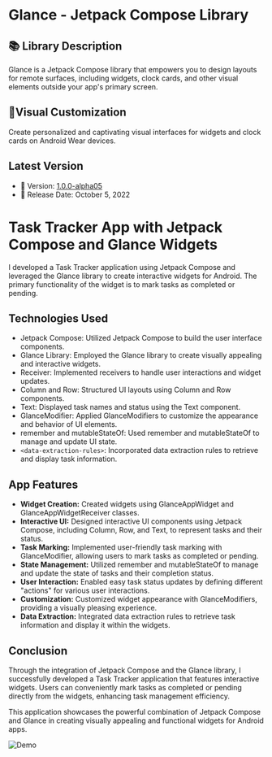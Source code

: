 # Glance - Jetpack Compose Library

## 📚 Library Description

Glance is a Jetpack Compose library that empowers you to design layouts for remote surfaces, including widgets, clock cards, and other visual elements outside your app's primary screen.

## 🎨Visual Customization

Create personalized and captivating visual interfaces for widgets and clock cards on Android Wear devices.

## Latest Version

- 📅 Version: [1.0.0-alpha05](https://developer.android.com/jetpack/androidx/releases/glance?hl=es-419#version_100_2)
- 🚀 Release Date: October 5, 2022

# Task Tracker App with Jetpack Compose and Glance Widgets

I developed a Task Tracker application using Jetpack Compose and leveraged the Glance library to create interactive widgets for Android. The primary functionality of the widget is to mark tasks as completed or pending.

## Technologies Used
- Jetpack Compose: Utilized Jetpack Compose to build the user interface components.
- Glance Library: Employed the Glance library to create visually appealing and interactive widgets.
- Receiver: Implemented receivers to handle user interactions and widget updates.
- Column and Row: Structured UI layouts using Column and Row components.
- Text: Displayed task names and status using the Text component.
- GlanceModifier: Applied GlanceModifiers to customize the appearance and behavior of UI elements.
- remember and mutableStateOf: Used remember and mutableStateOf to manage and update UI state.
- `<data-extraction-rules>`: Incorporated data extraction rules to retrieve and display task information.

## App Features
- **Widget Creation:** Created widgets using GlanceAppWidget and GlanceAppWidgetReceiver classes.
- **Interactive UI:** Designed interactive UI components using Jetpack Compose, including Column, Row, and Text, to represent tasks and their status.
- **Task Marking:** Implemented user-friendly task marking with GlanceModifier, allowing users to mark tasks as completed or pending.
- **State Management:** Utilized remember and mutableStateOf to manage and update the state of tasks and their completion status.
- **User Interaction:** Enabled easy task status updates by defining different "actions" for various user interactions.
- **Customization:** Customized widget appearance with GlanceModifiers, providing a visually pleasing experience.
- **Data Extraction:** Integrated data extraction rules to retrieve task information and display it within the widgets.

## Conclusion
Through the integration of Jetpack Compose and the Glance library, I successfully developed a Task Tracker application that features interactive widgets. Users can conveniently mark tasks as completed or pending directly from the widgets, enhancing task management efficiency.

This application showcases the powerful combination of Jetpack Compose and Glance in creating visually appealing and functional widgets for Android apps.

![Demo](https://github.com/juleimisf/GlaceWidgetExample/assets/16981896/1f763f8d-1d2b-4c19-a9bd-cc1f47dbbd57)

